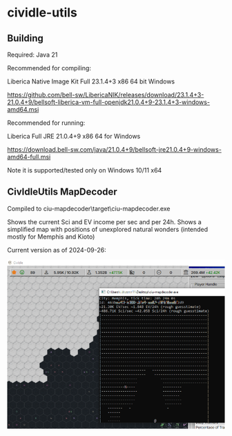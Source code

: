 # cividle-utils

## Building

Required: Java 21

Recommended for compiling:

Liberica Native Image Kit Full 23.1.4+3 x86 64 bit Windows

https://github.com/bell-sw/LibericaNIK/releases/download/23.1.4+3-21.0.4+9/bellsoft-liberica-vm-full-openjdk21.0.4+9-23.1.4+3-windows-amd64.msi

Recommended for running:

Liberica Full JRE 21.0.4+9 x86 64 for Windows

https://download.bell-sw.com/java/21.0.4+9/bellsoft-jre21.0.4+9-windows-amd64-full.msi

Note it is supported/tested only on Windows 10/11 x64

## CivIdleUtils MapDecoder

Compiled to ciu-mapdecoder\target\ciu-mapdecoder.exe

Shows the current Sci and EV income per sec and per 24h.
Shows a simplified map with positions of unexplored natural wonders
(intended mostly for Memphis and Kioto)

Current version as of 2024-09-26:

![x](/screenshots/screenshot1.png)

